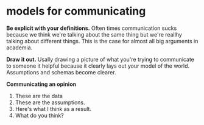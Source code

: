 # models for communicating

__Be explicit with your definitions.__ Often times communication sucks because we think we're talking about the same thing but we're reallhy talking about different things. This is the case for almost all big arguments in academia.

__Draw it out.__ Usally drawing a picture of what you're trying to communicate to someone it helpful because it clearly lays out your model of the world. Assumptions and schemas become clearer. 


__Communicating an opinion__

1. These are the data
2. These are the assumptions.
3. Here's what I think as a result.
4. What do you think?

